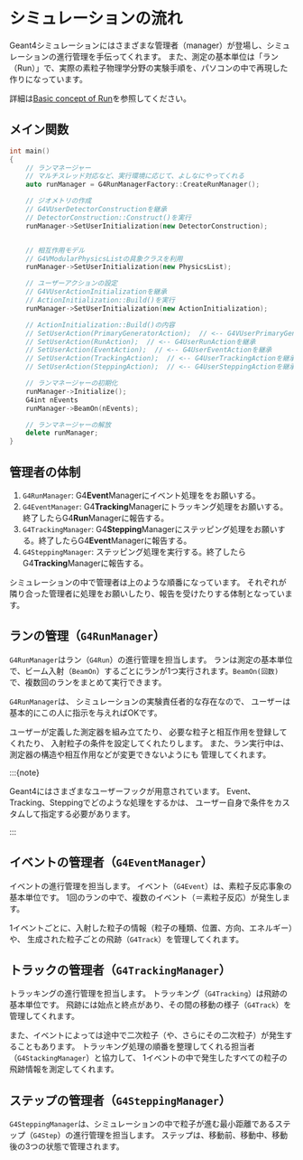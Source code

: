 # シミュレーションの流れ

Geant4シミュレーションにはさまざまな管理者（manager）が登場し、シミュレーションの進行管理を手伝ってくれます。
また、測定の基本単位は「ラン（Run）」で、実際の素粒子物理学分野の実験手順を、パソコンの中で再現した作りになっています。

詳細は[Basic concept of Run](https://geant4-userdoc.web.cern.ch/UsersGuides/ForApplicationDeveloper/html/Fundamentals/run.html)を参照してください。

## メイン関数

```cpp
int main()
{
    // ランマネージャー
    // マルチスレッド対応など、実行環境に応じて、よしなにやってくれる
    auto runManager = G4RunManagerFactory::CreateRunManager();

    // ジオメトリの作成
    // G4VUserDetectorConstructionを継承
    // DetectorConstruction::Construct()を実行
    runManager->SetUserInitialization(new DetectorConstruction);


    // 相互作用モデル
    // G4VModularPhysicsListの具象クラスを利用
    runManager->SetUserInitialization(new PhysicsList);

    // ユーザーアクションの設定
    // G4VUserActionInitializationを継承
    // ActionInitialization::Build()を実行
    runManager->SetUserInitialization(new ActionInitialization);

    // ActionInitialization::Build()の内容
    // SetUserAction(PrimaryGeneratorAction);  // <-- G4VUserPrimaryGeneratorActionを継承
    // SetUserAction(RunAction);  // <-- G4UserRunActionを継承
    // SetUserAction(EventAction);  // <-- G4UserEventActionを継承
    // SetUserAction(TrackingAction);  // <-- G4UserTrackingActionを継承
    // SetUserAction(SteppingAction);  // <-- G4UserSteppingActionを継承

    // ランマネージャーの初期化
    runManager->Initialize();
    G4int nEvents
    runManager->BeamOn(nEvents);

    // ランマネージャーの解放
    delete runManager;
}
```



## 管理者の体制

1. ``G4RunManager``: G4**Event**Managerにイベント処理ををお願いする。
2. ``G4EventManager``: G4**Tracking**Managerにトラッキング処理をお願いする。終了したらG4**Run**Managerに報告する。
3. ``G4TrackingManager``: G4**Stepping**Managerにステッピング処理をお願いする。終了したらG4**Event**Managerに報告する。
4. ``G4SteppingManager``: ステッピング処理を実行する。終了したらG4**Tracking**Managerに報告する。

シミュレーションの中で管理者は上のような順番になっています。
それぞれが隣り合った管理者に処理をお願いしたり、報告を受けたりする体制となっています。

## ランの管理（``G4RunManager``）

``G4RunManager``はラン（``G4Run``）の進行管理を担当します。
ランは測定の基本単位で、ビーム入射（``BeamOn``）するごとにランが1つ実行されます。``BeamOn(回数)``で、複数回のランをまとめて実行できます。

``G4RunManager``は、
シミュレーションの実験責任者的な存在なので、
ユーザーは基本的にこの人に指示を与えればOKです。

ユーザーが定義した測定器を組み立てたり、
必要な粒子と相互作用を登録してくれたり、
入射粒子の条件を設定してくれたりします。
また、ラン実行中は、測定器の構造や相互作用などが変更できないようにも
管理してくれます。

:::{note}

Geant4にはさまざまなユーザーフックが用意されています。
Event、Tracking、Steppingでどのような処理をするかは、
ユーザー自身で条件をカスタムして指定する必要があります。

:::

## イベントの管理者（``G4EventManager``）

イベントの進行管理を担当します。
イベント（``G4Event``）は、素粒子反応事象の基本単位です。
1回のランの中で、複数のイベント（＝素粒子反応）が発生します。

1イベントごとに、入射した粒子の情報（粒子の種類、位置、方向、エネルギー）や、
生成された粒子ごとの飛跡（``G4Track``）を管理してくれます。

## トラックの管理者（``G4TrackingManager``）

トラッキングの進行管理を担当します。
トラッキング（``G4Tracking``）は飛跡の基本単位です。
飛跡には始点と終点があり、その間の移動の様子（``G4Track``）を管理してくれます。

また、イベントによっては途中で二次粒子（や、さらにその二次粒子）が発生することもあります。
トラッキング処理の順番を整理してくれる担当者（``G4StackingManager``）と協力して、
1イベントの中で発生したすべての粒子の飛跡情報を測定してくれます。

## ステップの管理者（``G4SteppingManager``）

``G4SteppingManager``は、シミュレーションの中で粒子が進む最小距離であるステップ（``G4Step``）の進行管理を担当します。
ステップは、移動前、移動中、移動後の3つの状態で管理されます。
